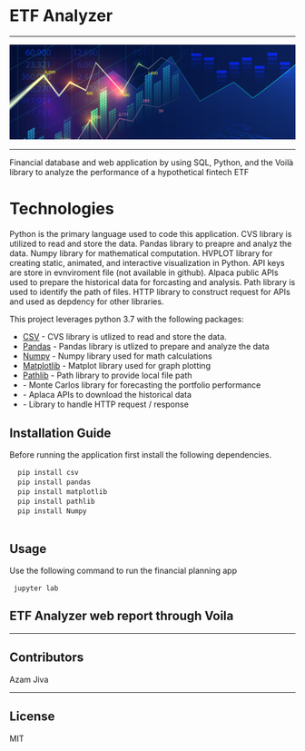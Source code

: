 # ETF Analyzer
-----------

![Finanl Planning](Challenge-image.png)

-----------

Financial database and web application by using SQL, Python, and the Voilà library to analyze the performance of a hypothetical fintech ETF



# Technologies

Python is the primary language used to code this application. CVS library is utilized to read and store the data. Pandas library to preapre and analyz the data. 
Numpy library for mathematical computation. HVPLOT library for creating static, animated, and interactive visualization in Python. API keys are store in evnviroment file (not available in github). Alpaca public APIs used to prepare the historical data for forcasting and analysis. Path library is used to identify the path of files. HTTP library to construct request for APIs and used as depdency for other libraries. 


This project leverages python 3.7 with the following packages:

* [CSV](https://docs.python.org/3/library/csv.html) - CVS library is utlized to read and store the data.
* [Pandas](https://github.com/pandas-dev/pandas) - Pandas library is utlized to prepare and analyze the data
* [Numpy](https://numpy.org/doc/stable/user/whatisnumpy.html) - Numpy library used for math calculations
* [Matplotlib](https://matplotlib.org/stable/index.html) -  Matplot library used for graph plotting
* [Pathlib](https://docs.python.org/3/library/pathlib.html) - Path library to provide local file path
* []() - Monte Carlos library for forecasting the portfolio performance 
* []() - Aplaca APIs to download the historical data 
* []() - Library to handle HTTP request / response

## Installation Guide


Before running the application first install the following dependencies.

```python
  pip install csv
  pip install pandas
  pip install matplotlib
  pip install pathlib
  pip install Numpy
  
```

## Usage

Use the following command to run the financial planning app

```git to the directory and type
 jupyter lab
```

## ETF Analyzer web report through Voila



---

## Contributors

Azam Jiva

---

## License

MIT







